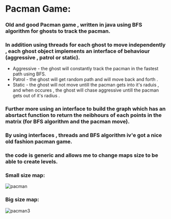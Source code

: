 # Pacman Game:

### Old and good Pacman game , written in java using BFS algorithm for ghosts to track the pacman.
### In addition using threads for each ghost to move independently , each ghost object implements an interface of behaviour (aggressive , patrol or static).

* Aggressive - the ghost will constantly track the pacman in the fastest path using BFS.
* Patrol - the ghost will get random path and will move back and forth .
* Static - the ghost will not move untill the pacman gets into it's raduis , and when occures , the ghost will chase aggressive untill the pacman gets out of it's radius .

### Further more using an interface to build the graph which has an absrtact function to return the neibhours of each points in the matrix (for BFS algorithm and the pacman move).

### By using interfaces , threads and BFS algorithm iv'e got a nice old fashion pacman game.

### the code is generic and allows me to change maps size to be able to create levels.

### Small size map:

![pacman](https://user-images.githubusercontent.com/57447475/145708176-84861d30-b868-418b-a792-041150c49f6e.jpeg)



### Big size map:


![pacman3](https://user-images.githubusercontent.com/57447475/145708284-63a669a6-0c0e-4445-9492-8ce187c32a99.jpeg)


